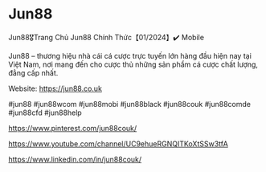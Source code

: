 # Jun88

Jun88🎖️Trang Chủ Jun88 Chính Thức【01/2024】✔️ Mobile

Jun88 – thương hiệu nhà cái cá cược trực tuyến lớn hàng đầu hiện nay tại Việt Nam, nơi mang đến cho cược thủ những sản phẩm cá cược chất lượng, đẳng cấp nhất.

Website: https://jun88.co.uk

 #jun88 #jun88wcom #jun88mobi #jun88black #jun88couk #jun88comde #jun88cfd #jun88help

https://www.pinterest.com/jun88couk/ 

https://www.youtube.com/channel/UC9ehueRGNQITKoXtSSw3tfA

https://www.linkedin.com/in/jun88couk/
